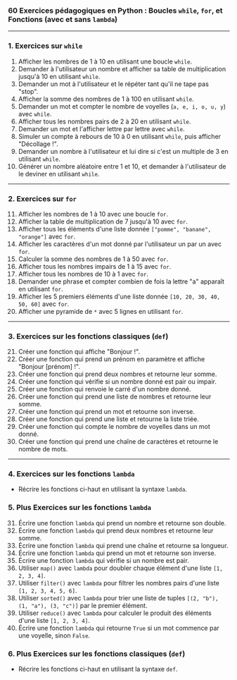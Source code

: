 ### 60 Exercices pédagogiques en Python : Boucles `while`, `for`, et Fonctions (avec et sans `lambda`)

---

### 1. Exercices sur `while`

1. Afficher les nombres de 1 à 10 en utilisant une boucle `while`.
2. Demander à l'utilisateur un nombre et afficher sa table de multiplication jusqu'à 10 en utilisant `while`.
3. Demander un mot à l'utilisateur et le répéter tant qu'il ne tape pas "stop".
4. Afficher la somme des nombres de 1 à 100 en utilisant `while`.
5. Demander un mot et compter le nombre de voyelles (`a, e, i, o, u, y`) avec `while`.
6. Afficher tous les nombres pairs de 2 à 20 en utilisant `while`.
7. Demander un mot et l'afficher lettre par lettre avec `while`.
8. Simuler un compte à rebours de 10 à 0 en utilisant `while`, puis afficher "Décollage !".
9. Demander un nombre à l'utilisateur et lui dire si c'est un multiple de 3 en utilisant `while`.
10. Générer un nombre aléatoire entre 1 et 10, et demander à l'utilisateur de le deviner en utilisant `while`.

---

### 2. Exercices sur `for`

11. Afficher les nombres de 1 à 10 avec une boucle `for`.
12. Afficher la table de multiplication de 7 jusqu'à 10 avec `for`.
13. Afficher tous les éléments d'une liste donnée `["pomme", "banane", "orange"]` avec `for`.
14. Afficher les caractères d'un mot donné par l'utilisateur un par un avec `for`.
15. Calculer la somme des nombres de 1 à 50 avec `for`.
16. Afficher tous les nombres impairs de 1 à 15 avec `for`.
17. Afficher tous les nombres de 10 à 1 avec `for`.
18. Demander une phrase et compter combien de fois la lettre "a" apparaît en utilisant `for`.
19. Afficher les 5 premiers éléments d'une liste donnée `[10, 20, 30, 40, 50, 60]` avec `for`.
20. Afficher une pyramide de `*` avec 5 lignes en utilisant `for`.

---

### 3. Exercices sur les fonctions classiques (`def`)

21. Créer une fonction qui affiche "Bonjour !".
22. Créer une fonction qui prend un prénom en paramètre et affiche "Bonjour [prénom] !".
23. Créer une fonction qui prend deux nombres et retourne leur somme.
24. Créer une fonction qui vérifie si un nombre donné est pair ou impair.
25. Créer une fonction qui renvoie le carré d'un nombre donné.
26. Créer une fonction qui prend une liste de nombres et retourne leur somme.
27. Créer une fonction qui prend un mot et retourne son inverse.
28. Créer une fonction qui prend une liste et retourne la liste triée.
29. Créer une fonction qui compte le nombre de voyelles dans un mot donné.
30. Créer une fonction qui prend une chaîne de caractères et retourne le nombre de mots.

---

### 4. Exercices sur les fonctions `lambda`

- Récrire les fonctions ci-haut en utilisant la syntaxe `lambda`.

### 5. Plus Exercices sur les fonctions `lambda`

31. Écrire une fonction `lambda` qui prend un nombre et retourne son double.
32. Écrire une fonction `lambda` qui prend deux nombres et retourne leur somme.
33. Écrire une fonction `lambda` qui prend une chaîne et retourne sa longueur.
34. Écrire une fonction `lambda` qui prend un mot et retourne son inverse.
35. Écrire une fonction `lambda` qui vérifie si un nombre est pair.
36. Utiliser `map()` avec `lambda` pour doubler chaque élément d'une liste `[1, 2, 3, 4]`.
37. Utiliser `filter()` avec `lambda` pour filtrer les nombres pairs d'une liste `[1, 2, 3, 4, 5, 6]`.
38. Utiliser `sorted()` avec `lambda` pour trier une liste de tuples `[(2, "b"), (1, "a"), (3, "c")]` par le premier élément.
39. Utiliser `reduce()` avec `lambda` pour calculer le produit des éléments d'une liste `[1, 2, 3, 4]`.
40. Écrire une fonction `lambda` qui retourne `True` si un mot commence par une voyelle, sinon `False`.


### 6. Plus Exercices sur les fonctions  classiques (`def`)

- Récrire les fonctions ci-haut en utilisant la syntaxe `def`.
